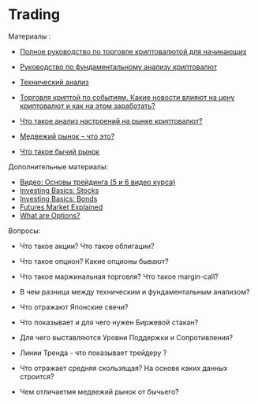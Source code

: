# Trading


Материалы : 
* [Полное руководство по торговле криптовалютой для начинающих](https://academy.binance.com/ru/articles/a-complete-guide-to-cryptocurrency-trading-for-beginners)
* [Руководство по фундаментальному анализу криптовалют](https://academy.binance.com/ru/articles/a-guide-to-cryptocurrency-fundamental-analysis?UTM=BinanceAcademy)
* [Технический анализ](https://academy.binance.com/ru/articles/what-is-technical-analysis)

* [Торговля криптой по событиям. Какие новости влияют на цену криптовалют и как на этом заработать?](https://incrypted.com/how-to-trade-by-events-part-1/)
* [Что такое анализ настроений на рынке криптовалют?](https://academy.binance.com/ru/articles/what-is-crypto-market-sentiment)
* [Медвежий рынок – что это?](https://academy.binance.com/ru/articles/what-is-a-bear-market)
* [Что такое бычий рынок](https://academy.binance.com/ru/articles/what-is-a-bull-market)

Дополнительные материалы:

* [Видео: Основы трейдинга (5 и 6 видео курса)](https://www.youtube.com/watch?v=cWvKJBjpVw0&list=PLsJDzAldPQJSNRfN3RKEf4GDcpnDksnIP&index=5)
* [Investing Basics: Stocks](https://www.youtube.com/watch?v=hE2NsJGpEq4)
* [Investing Basics: Bonds](https://www.youtube.com/watch?v=IuyejHOGCro)
* [Futures Market Explained](https://www.youtube.com/watch?v=CC9VeHrI3Es)
* [What are Options?](https://www.youtube.com/watch?v=CRhGikRHSu8)


Вопросы:
* Что такое акции? Что такое облигации?
* Что такое опцион? Какие опционы бывают?
* Что такое маржинальная торговля? Что такое margin-call?

* В чем разница между техническим и фундаментальным анализом?
* Что отражают Японские  свечи?
* Что показывает и для чего нужен Биржевой стакан?
* Для чего выставляются Уровни Поддержки и Сопротивления? 
* Линии Тренда - что показывает трейдеру ? 
* Что отражает  средняя скользящая? На основе каких данных строится? 
* Чем отличаетмя медвежий рынок от бычьего?
